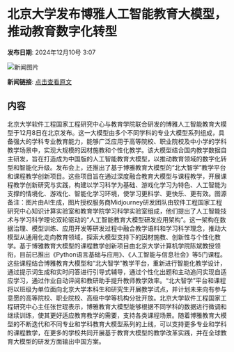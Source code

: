 # 北京大学发布博雅人工智能教育大模型，推动教育数字化转型

**发布日期**: 2024年12月10号 3:07

![新闻图片](https://pic.chinaz.com/picmap/202306131739274631_2.jpg)

**新闻链接**: [点击查看原文](https://www.aibase.com/zh/news/13815)

## 内容

北京大学软件工程国家工程研究中心与教育学院联合研发的博雅人工智能教育大模型于12月8日在北京发布。这一大模型由多个不同学科的专业大模型系列组成，具备强大的学科专业教育能力，能够广泛应用于高等院校、职业院校及中小学的学科教学场景中，实现大规模的因材施教和个性化教学。该大模型结合国内教学数据自主研发，旨在打造成为中国版的人工智能教育大模型，以推动教育领域的数字化转型和智能化升级。发布会上，还推出了基于博雅教育大模型的“北大智学”教学平台和课程教学创新项目。这些项目旨在通过深度融合教育大模型与课程教学，开展课程教学创新研究与实践，构建以学习科学为基础、游戏化学习为特色、人工智能为支撑的情境化、游戏化、智能化学习环境，使学习更科学、更快乐、更有效。图源备注：图片由AI生成，图片授权服务商Midjourney研发团队由软件工程国家工程研究中心知识计算实验室和教育学院学习科学实验室组成，他们提出了人工智能技术与学习科学理论双轮驱动的“人工智能教育大模型研发应用架构”。这一架构在数据治理、模型训练、应用开发等研发过程中融合教学语料和学习科学理念，推动大模型从通用化走向教育领域，探索大模型支持下的因材施教、创新性与个性化教学。基于博雅教育大模型的课程教学创新项目由北京大学计算机学院陈斌教授领衔，目前已推出《Python语言基础与应用》、《人工智能与信息社会》等5门课程。这些课程结合博雅教育大模型和“北大智学”教学平台，重新进行智能化教学设计，通过提示词生成和实时问答进行引导式辅导，通过个性化出题和主动追问实现自适应学习，通过作业自动评阅和教研助手提升教师教学效率。“北大智学”平台和课程将以班级为单位面向北京大学本科生和研究生开展教学试点，并计划未来向有参与意愿的高等院校、职业院校、高级中学等机构分批开放。北京大学软件工程国家工程研究中心主任张世琨表示，博雅教育大模型能够根据不同学科的数据进行微调和继续训练，使其更好适应教育教学的需要，支持各类课程场景。随着博雅教育大模型的不断迭代和不同专业和学科教育大模型系列的上线，可以支持更多专业和学科的课程教学，在更多的学校共同开展基于教育大模型的教学改革实践，并在全球教育大模型的研发方面输出中国方案。
